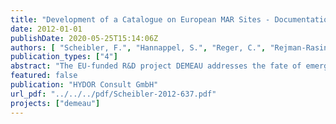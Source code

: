 ```yaml
---
title: "Development of a Catalogue on European MAR Sites - Documentation"
date: 2012-01-01
publishDate: 2020-05-25T15:14:06Z
authors: [ "Scheibler, F.", "Hannappel, S.", "Reger, C.", "Rejman-Rasinska, E.", "Hernández-García, M.", "Vilanova, E.", "Kumar, S.", "sprenger" ]
publication_types: ["4"]
abstract: "The EU-funded R&D project DEMEAU addresses the fate of emerging pollutants in water and waste water treatment, e.g. Managed Aquifer Recharge (MAR). For MAR the objectives are to mobilize existing experience from different European study sites and to develop a systematic approach for the authorization of new recharge schemes in compliance with the European water and groundwater directives. The activities will cover the issue of infiltrating and injecting treated wastewater as well as developing guidance on optimum design and operation of infiltration facilities. In order to demonstrate the effects of typical existing European MAR systems onto groundwater availability and groundwater quality with specific focus on trace organics, a comprehensive relational database (catalogue) on European MAR systems was created to ensure efficient management of available data. By means of the built-in user forms, queries, and reports, database users are enabled to not only view and enter records but also to quickly process the data to extract needed information. In total, 59 different parameters were selected in order to describe about 270 documented MAR sites in 23 countries in Europe. These parameters were then divided up into four main groups (general information, technical data, hydrogeological parameters and monitoring activities) plus references. The database was created using standard software (MS ACCESS) and references were managed by open source software (JABREF). The compiled data on European MAR sites was taken from a variety of different source types, including scientific articles, books, PhD, diploma and master's theses, presentations, technical documents, reports from previous national and EU research projects, personal communication with specialists, operators and water authorities, community and operator websites, newspaper articles, and Google Earth (for geographic coordinates to create overview maps). On the basis of this database a classification system for the MAR sites found in Europe will be developed that can be used for deriving site-specific pre-requisites and design criteria as guidance for the authorization of for new sites."
featured: false
publication: "HYDOR Consult GmbH"
url_pdf: "../../../pdf/Scheibler-2012-637.pdf"
projects: ["demeau"]
---
```


